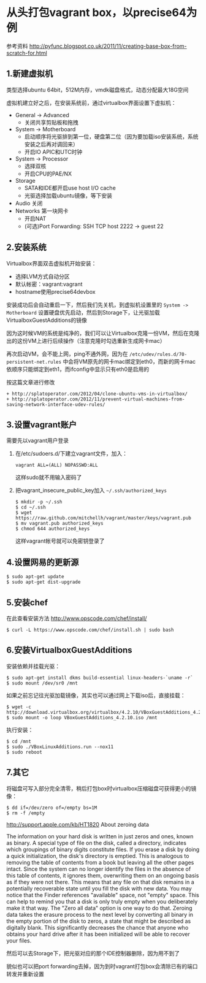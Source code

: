 从头打包vagrant box，以precise64为例
====================================

参考资料 http://pyfunc.blogspot.co.uk/2011/11/creating-base-box-from-scratch-for.html

1.新建虚拟机
------------

类型选择ubuntu 64bit，512M内存，vmdk磁盘格式，动态分配最大18G空间

虚拟机建立好之后，在安装系统前，通过virtualbox界面设置下虚拟机：

+   General -> Advanced
    -   关闭共享剪贴板和拖拽
+   System -> Motherboard 
    -   启动顺序将光驱排到第一位，硬盘第二位（因为要加载iso安装系统，系统安装之后再对调回来）
    -   开启IO APIC和UTC时钟
+   System -> Processor
    -   选择双核
    -   开启CPU的PAE/NX
+   Storage
    -   SATA和IDE都开启use host I/O cache
    -   光驱选择加载ubuntu镜像，等下安装
+   Audio 关闭
+   Networks 第一块网卡
    -   开启NAT
    -   (可选)Port Forwarding: SSH TCP host 2222 -> guest 22

2.安装系统
----------

Virtualbox界面双击虚拟机开始安装：

  + 选择LVM方式自动分区
  + 默认帐密：vagrant:vagrant
  + hostname使用precise64devbox

安装成功后会自动重启一下，然后我们先关机，到虚拟机设置里的 `System -> Motherboard` 设置硬盘优先启动，然后到Storage下，让光驱加载VirtualboxGuestAdditions的镜像

因为这时候VM的系统是纯净的，我们可以让Virtualbox克隆一份VM，然后在克隆出的这份VM上进行后续操作（注意克隆时勾选重新生成网卡mac）

再次启动VM，会不能上网，ping不通外网，因为在 `/etc/udev/rules.d/70-persistent-net.rules` 中会将VM原先的网卡mac绑定到eth0，而新的网卡mac依顺序只能绑定到eth1，而ifconfig中显示只有eth0是启用的

按这篇文章进行修改

    + http://splatoperator.com/2012/04/clone-ubuntu-vms-in-virtualbox/
    + http://splatoperator.com/2012/11/prevent-virtual-machines-from-saving-network-interface-udev-rules/

3.设置vagrant账户
-----------------

需要先以vagrant用户登录

1.  在/etc/sudoers.d/下建立vagrant文件，加入：

        vagrant ALL=(ALL) NOPASSWD:ALL
        
    这样sudo就不用输入密码了

2.  把vagrant_insecure_public_key加入 `~/.ssh/authorized_keys`

        $ mkdir -p ~/.ssh
        $ cd ~/.ssh
        $ wget https://raw.github.com/mitchellh/vagrant/master/keys/vagrant.pub
        $ mv vagrant.pub authorized_keys
        $ chmod 644 authorized_keys

    这样vagrant帐号就可以免密钥登录了

4.设置网易的更新源
------------------

    $ sudo apt-get update
    $ sudo apt-get dist-upgrade

5.安装chef
----------

在此查看安装方法 http://www.opscode.com/chef/install/

    $ curl -L https://www.opscode.com/chef/install.sh | sudo bash

6.安装VirtualboxGuestAdditions
------------------------------

安装依赖并挂载光驱：

    $ sudo apt-get install dkms build-essential linux-headers-`uname -r`
    $ sudo mount /dev/sr0 /mnt
    
如果之前忘记往光驱加载镜像，其实也可以通过网上下载iso后，直接挂载：

    $ wget -c http://download.virtualbox.org/virtualbox/4.2.10/VBoxGuestAdditions_4.2.10.iso
    $ sudo mount -o loop VBoxGuestAdditions_4.2.10.iso /mnt
    
执行安装：

    $ cd /mnt
    $ sudo ./VBoxLinuxAdditions.run --nox11
    $ sudo reboot

7.其它
------

将磁盘可写入部分完全清零，稍后打包box时virtualbox压缩磁盘可获得更小的镜像：

    $ dd if=/dev/zero of=/empty bs=1M
    $ rm -f /empty

http://support.apple.com/kb/HT1820
About zeroing data

The information on your hard disk is written in just zeros and ones, known as binary. A special type of file on the disk, called a directory, indicates which groupings of binary digits constitute files. If you erase a disk by doing a quick initialization, the disk's directory is emptied. This is analogous to removing the table of contents from a book but leaving all the other pages intact. Since the system can no longer identify the files in the absence of this table of contents, it ignores them, overwriting them on an ongoing basis as if they were not there. This means that any file on that disk remains in a potentially recoverable state until you fill the disk with new data. You may notice that the Finder references "available" space, not "empty" space. This can help to remind you that a disk is only truly empty when you deliberately make it that way. The "Zero all data" option is one way to do that. Zeroing data takes the erasure process to the next level by converting all binary in the empty portion of the disk to zeros, a state that might be described as digitally blank. This significantly decreases the chance that anyone who obtains your hard drive after it has been initialized will be able to recover your files.

然后可以去Storage下，把光驱对应的那个IDE控制器删除，因为用不到了

貌似也可以把port forwarding去掉，因为到时vagrant打包box会清除已有的端口转发并重新设置
